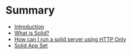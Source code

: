 # Summary

* [Introduction](README.md)
* [What is Solid?](first-question.md)
* [How can I run a solid server using HTTP Only](second-question.md)
* [Solid App Set](solid-app-set.md)

